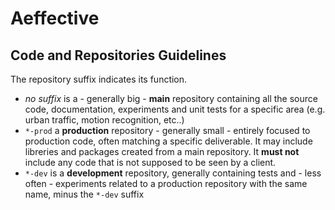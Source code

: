 # Aeffective
## Code and Repositories Guidelines
The repository suffix indicates its function.
- *no suffix* is a - generally big - **main** repository containing all the source code, documentation, experiments and unit tests for a specific area (e.g. urban traffic, motion recognition, etc..)
- `*-prod` a **production** repository - generally small - entirely focused to production code, often matching a specific deliverable. It may include libreries and packages created from a main repository. It **must not** include any code that is not supposed to be seen by a client.
- `*-dev` is a **development** repository, generally containing tests and - less often - experiments related to a production repository with the same name, minus the `*-dev` suffix
